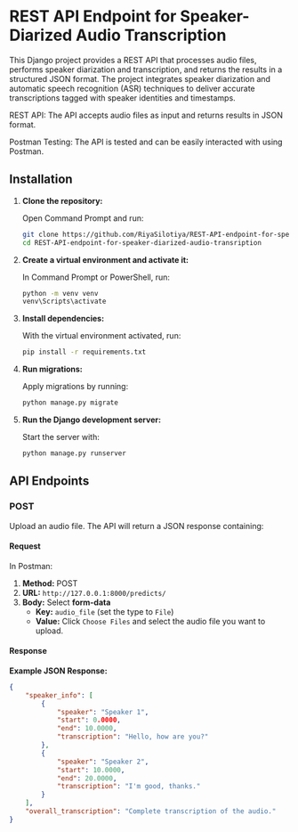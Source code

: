 


# REST API Endpoint for Speaker-Diarized Audio Transcription

This Django project provides a REST API that processes audio files, performs speaker diarization and transcription, and returns the results in a structured JSON format. The project integrates speaker diarization and automatic speech recognition (ASR) techniques to deliver accurate transcriptions tagged with speaker identities and timestamps.

REST API: The API accepts audio files as input and returns results in JSON format.

Postman Testing: The API is tested and can be easily interacted with using Postman.

## Installation

1. **Clone the repository:**

    Open Command Prompt and run:
    ```bash
    git clone https://github.com/RiyaSilotiya/REST-API-endpoint-for-speaker-diarized-audio-transription.git
    cd REST-API-endpoint-for-speaker-diarized-audio-transription
    ```

2. **Create a virtual environment and activate it:**

    In Command Prompt or PowerShell, run:
    ```bash
    python -m venv venv
    venv\Scripts\activate
    ```

3. **Install dependencies:**

    With the virtual environment activated, run:
    ```bash
    pip install -r requirements.txt
    ```

4. **Run migrations:**

    Apply migrations by running:
    ```bash
    python manage.py migrate
    ```

5. **Run the Django development server:**

    Start the server with:
    ```bash
    python manage.py runserver
    ```


## API Endpoints

### POST

Upload an audio file. The API will return a JSON response containing:

#### Request

In Postman:
1. **Method:** POST
2. **URL:** `http://127.0.0.1:8000/predicts/`
3. **Body:** Select **form-data**
    - **Key:** `audio_file` (set the type to `File`)
    - **Value:** Click `Choose Files` and select the audio file you want to upload.

#### Response

**Example JSON Response:**
```json
{
    "speaker_info": [
        {
            "speaker": "Speaker 1",
            "start": 0.0000,
            "end": 10.0000,
            "transcription": "Hello, how are you?"
        },
        {
            "speaker": "Speaker 2",
            "start": 10.0000,
            "end": 20.0000,
            "transcription": "I'm good, thanks."
        }
    ],
    "overall_transcription": "Complete transcription of the audio."
}
